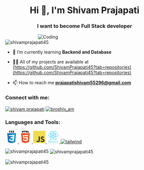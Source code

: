<h1 align="center">Hi 👋, I'm Shivam Prajapati</h1>
<h3 align="center">I want to become Full Stack developer</h3>
<img align = "right" alt='Coding' width = '400px' src = 'https://user-images.githubusercontent.com/55389276/140866485-8fb1c876-9a8f-4d6a-98dc-08c4981eaf70.gif'>

<p align="left"> <img src="https://komarev.com/ghpvc/?username=shivamprajapati45&label=Profile%20views&color=0e75b6&style=flat" alt="shivamprajapati45" /> </p>

- 🌱 I’m currently learning **Backend and Database**

- 👨‍💻 All of my projects are available at [https://github.com/ShivamPrajapati45?tab=repositories](https://github.com/ShivamPrajapati45?tab=repositories)

- 📫 How to reach me **prajapatishivam55296@gmail.com**

<h3 align="left">Connect with me:</h3>
<p align="left">
<a href="https://fb.com/shivam prajapati" target="blank"><img align="center" src="https://raw.githubusercontent.com/rahuldkjain/github-profile-readme-generator/master/src/images/icons/Social/facebook.svg" alt="shivam prajapati" height="30" width="40" /></a>
<a href="https://instagram.com/broshiv_am" target="blank"><img align="center" src="https://raw.githubusercontent.com/rahuldkjain/github-profile-readme-generator/master/src/images/icons/Social/instagram.svg" alt="broshiv_am" height="30" width="40" /></a>
</p>

<h3 align="left">Languages and Tools:</h3>
<p align="left"> <a href="https://www.w3schools.com/css/" target="_blank" rel="noreferrer"> <img src="https://raw.githubusercontent.com/devicons/devicon/master/icons/css3/css3-original-wordmark.svg" alt="css3" width="40" height="40"/> </a> <a href="https://www.w3.org/html/" target="_blank" rel="noreferrer"> <img src="https://raw.githubusercontent.com/devicons/devicon/master/icons/html5/html5-original-wordmark.svg" alt="html5" width="40" height="40"/> </a> <a href="https://developer.mozilla.org/en-US/docs/Web/JavaScript" target="_blank" rel="noreferrer"> <img src="https://raw.githubusercontent.com/devicons/devicon/master/icons/javascript/javascript-original.svg" alt="javascript" width="40" height="40"/> </a> <a href="https://reactjs.org/" target="_blank" rel="noreferrer"> <img src="https://raw.githubusercontent.com/devicons/devicon/master/icons/react/react-original-wordmark.svg" alt="react" width="40" height="40"/> </a> <a href="https://tailwindcss.com/" target="_blank" rel="noreferrer"> <img src="https://www.vectorlogo.zone/logos/tailwindcss/tailwindcss-icon.svg" alt="tailwind" width="40" height="40"/> </a> </p>

<p><img align="left" src="https://github-readme-stats.vercel.app/api/top-langs?username=shivamprajapati45&show_icons=true&locale=en&layout=compact" alt="shivamprajapati45" /></p>

<p>&nbsp;<img align="center" src="https://github-readme-stats.vercel.app/api?username=shivamprajapati45&show_icons=true&locale=en" alt="shivamprajapati45" /></p>

<p><img align="center" src="https://github-readme-streak-stats.herokuapp.com/?user=shivamprajapati45&" alt="shivamprajapati45" /></p>
